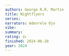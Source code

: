 ```yaml
---
authors: George R.R. Martin
title: Nightflyers
series:
narrators: Adenrele Ojo
vibe:
summary:
rating: 👍
finished: 2024-06-20
year: 2024
---
```


